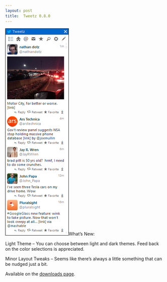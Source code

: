 ```yaml
---
layout: post
title:  Tweetz 0.8.0
---
```

[![LightTweetz](/cdn/images/blog/Windows-Live-Writer/Tweetz-0.8.0_FA11/LightTweetz_thumb.png)](/cdn/images/blog/Windows-Live-Writer/Tweetz-0.8.0_FA11/LightTweetz_2.png)What’s New:

Light Theme – You can choose between light and dark themes. Feed back on the color selections is appreciated.

Minor Layout Tweaks – Seems like there’s always a little something that can be nudged just a bit.

Available on the [downloads page](/downloads).
